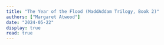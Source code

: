 ```yaml
---
title: "The Year of the Flood (MaddAddam Trilogy, Book 2)"
authors: ["Margaret Atwood"]
date: "2024-05-22"
display: true
read: true
---
```


